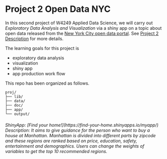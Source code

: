 # Project 2 Open Data NYC

In this second project of W4249 Applied Data Science, we will carry out *Exploratory Data Analysis and Visualization* via a shiny app on a topic about open data released from the [New York City open data portal](https://nycopendata.socrata.com/). See [Project 2 Description](project2_desc.md) for more details.  

The learning goals for this project is 
- exploratory data analysis
- visualization
- shiny app
- app production work flow

This repo has been organized as follows.
```
proj/
├── lib/
├── data/
├── doc/
├── app/
└── output/
```
<h6>ShinyApp: [Find your home!](https://find-your-home.shinyapps.io/myapp/)
Description: It aims to give guidance for the person who want to buy a house at Manhattan. Manhattan is divided into different parts by zipcode and these regions are ranked based on price, education, safety, entertainment and demographics. Users can change the weights of variables to get the top 10 recommended regions.
